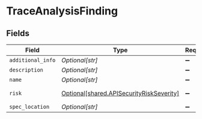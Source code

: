 # TraceAnalysisFinding


## Fields

| Field                                                                                      | Type                                                                                       | Required                                                                                   | Description                                                                                |
| ------------------------------------------------------------------------------------------ | ------------------------------------------------------------------------------------------ | ------------------------------------------------------------------------------------------ | ------------------------------------------------------------------------------------------ |
| `additional_info`                                                                          | *Optional[str]*                                                                            | :heavy_minus_sign:                                                                         | N/A                                                                                        |
| `description`                                                                              | *Optional[str]*                                                                            | :heavy_minus_sign:                                                                         | N/A                                                                                        |
| `name`                                                                                     | *Optional[str]*                                                                            | :heavy_minus_sign:                                                                         | N/A                                                                                        |
| `risk`                                                                                     | [Optional[shared.APISecurityRiskSeverity]](../../models/shared/apisecurityriskseverity.md) | :heavy_minus_sign:                                                                         | An `enum`eration.                                                                          |
| `spec_location`                                                                            | *Optional[str]*                                                                            | :heavy_minus_sign:                                                                         | N/A                                                                                        |